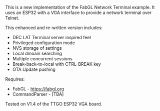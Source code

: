 This is a new implementation of the FabGL Network Terminal example.
It uses an ESP32 with a VGA interface to provide a network terminal
over Telnet.

This enhanced and re-written version includes:

* DEC LAT Terminal server inspired feel
* Privileged configuration mode
* NVS storage of settings
* Local dmoain searching
* Multiple concurrent sessions
* Break-back-to-local with CTRL-BREAK key
* OTA Update pushing

Requires:

* FabGL - https://fabgl.org
* CommandParser - [TBA]

Tested on V1.4 of the TTGO ESP32 VGA board.
